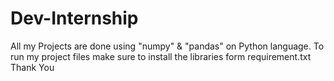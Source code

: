 # Dev-Internship
<Head>
<Title>
  Name - Dev Rawat
  Roll no. - 24/Sca/BCA(Ai&Ml)/017
</Title></head>
<Body>
  All my Projects are done using "numpy" & "pandas" on Python language.
  To run my project files make sure to install the libraries form  requirement.txt
  Thank You
</Body>
